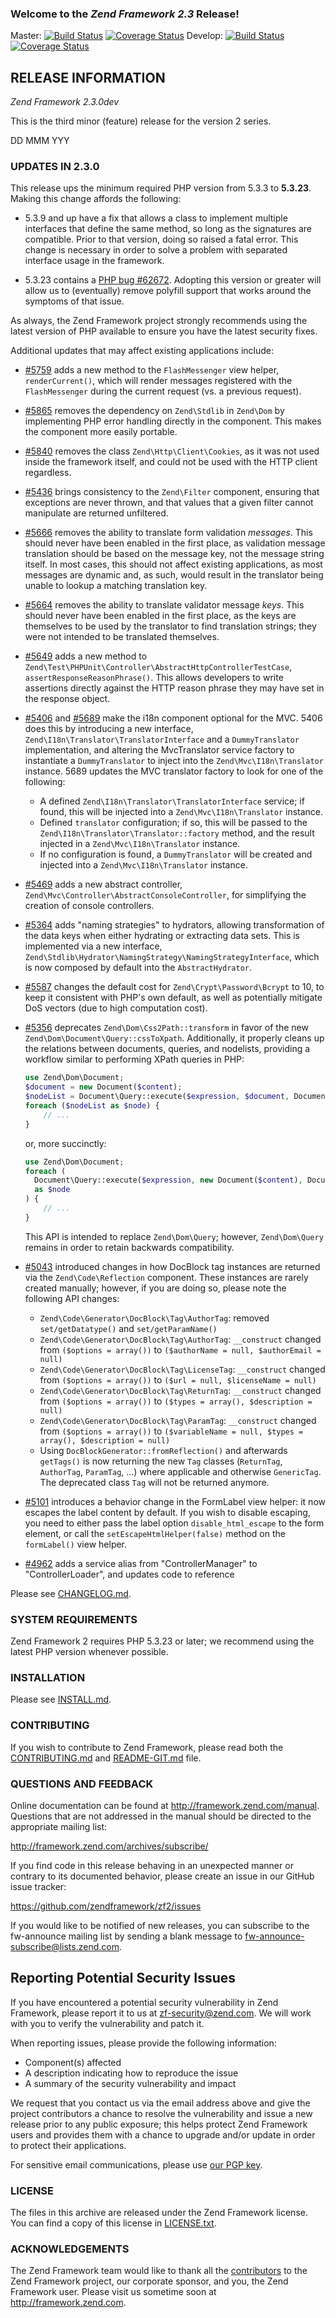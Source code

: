 ### Welcome to the *Zend Framework 2.3* Release!

Master:
[![Build Status](https://secure.travis-ci.org/zendframework/zf2.png?branch=master)](http://travis-ci.org/zendframework/zf2)
[![Coverage Status](https://coveralls.io/repos/zendframework/zf2/badge.png?branch=master)](https://coveralls.io/r/zendframework/zf2)
Develop:
[![Build Status](https://secure.travis-ci.org/zendframework/zf2.png?branch=develop)](http://travis-ci.org/zendframework/zf2)
[![Coverage Status](https://coveralls.io/repos/zendframework/zf2/badge.png?branch=develop)](https://coveralls.io/r/zendframework/zf2)

## RELEASE INFORMATION

*Zend Framework 2.3.0dev*

This is the third minor (feature) release for the version 2 series.

DD MMM YYY

### UPDATES IN 2.3.0

This release ups the minimum required PHP version from 5.3.3 to **5.3.23**.
Making this change affords the following:

- 5.3.9 and up have a fix that allows a class to implement multiple interfaces
  that define the same method, so long as the signatures are compatible. Prior
  to that version, doing so raised a fatal error. This change is necessary in
  order to solve a problem with separated interface usage in the framework.

- 5.3.23 contains a [PHP bug #62672](https://bugs.php.net/bug.php?id=52861).
  Adopting this version or greater will allow us to (eventually) remove polyfill
  support that works around the symptoms of that issue.

As always, the Zend Framework project strongly recommends using the latest
version of PHP available to ensure you have the latest security fixes.

Additional updates that may affect existing applications include:

- [#5759](https://github.com/zendframework/zf2/pull/5759) adds a new method to
  the `FlashMessenger` view helper, `renderCurrent()`, which will render
  messages registered with the `FlashMessenger` during the current request (vs.
  a previous request).

- [#5865](https://github.com/zendframework/zf2/pull/5865) removes the dependency
  on `Zend\Stdlib` in `Zend\Dom` by implementing PHP error handling directly in
  the component. This makes the component more easily portable.

- [#5840](https://github.com/zendframework/zf2/pull/5840) removes the class
  `Zend\Http\Client\Cookies`, as it was not used inside the framework itself,
  and could not be used with the HTTP client regardless.

- [#5436](https://github.com/zendframework/zf2/pull/5436) brings consistency
  to the `Zend\Filter` component, ensuring that exceptions are never thrown,
  and that values that a given filter cannot manipulate are returned unfiltered.

- [#5666](https://github.com/zendframework/zf2/pull/5666) removes the ability
  to translate form validation _messages_. This should never have been enabled
  in the first place, as validation message translation should be based on the
  message key, not the message string itself. In most cases, this should not
  affect existing applications, as most messages are dynamic and, as such, would
  result in the translator being unable to lookup a matching translation key.

- [#5664](https://github.com/zendframework/zf2/pull/5664) removes the ability
  to translate validator message _keys_. This should never have been enabled
  in the first place, as the keys are themselves to be used by the translator
  to find translation strings; they were not intended to be translated
  themselves.

- [#5649](https://github.com/zendframework/zf2/pull/5649) adds a new method
  to `Zend\Test\PHPUnit\Controller\AbstractHttpControllerTestCase`,
  `assertResponseReasonPhrase()`. This allows developers to write assertions
  directly against the HTTP reason phrase they may have set in the response
  object.

- [#5406](https://github.com/zendframework/zf2/pull/5406) and
  [#5689](https://github.com/zendframework/zf2/pull/5689) make the i18n
  component optional for the MVC. 5406 does this by introducing a new interface,
  `Zend\I18n\Translator\TranslatorInterface` and a `DummyTranslator`
  implementation, and altering the MvcTranslator service factory to instantiate
  a `DummyTranslator` to inject into the `Zend\Mvc\I18n\Translator` instance.
  5689 updates the MVC translator factory to look for one of the following:

  - A defined `Zend\I18n\Translator\TranslatorInterface` service; if found,
    this will be injected into a `Zend\Mvc\I18n\Translator` instance.
  - Defined `translator` configuration; if so, this will be passed to the
    `Zend\I18n\Translator\Translator::factory` method, and the result injected
    in a `Zend\Mvc\I18n\Translator` instance.
  - If no configuration is found, a `DummyTranslator` will be created and injected
    into a `Zend\Mvc\I18n\Translator` instance.

- [#5469](https://github.com/zendframework/zf2/pull/5469) adds a new abstract
  controller, `Zend\Mvc\Controller\AbstractConsoleController`, for simplifying
  the creation of console controllers.

- [#5364](https://github.com/zendframework/zf2/pull/5364) adds "naming
  strategies" to hydrators, allowing transformation of the data keys
  when either hydrating or extracting data sets. This is implemented via a new
  interface, `Zend\Stdlib\Hydrator\NamingStrategy\NamingStrategyInterface`,
  which is now composed by default into the `AbstractHydrator`.

- [#5587](https://github.com/zendframework/zf2/pull/5587) changes the default
  cost for `Zend\Crypt\Password\Bcrypt` to 10, to keep it consistent with PHP's
  own default, as well as potentially mitigate DoS vectors (due to high
  computation cost).

- [#5356](https://github.com/zendframework/zf2/pull/5356) deprecates
  `Zend\Dom\Css2Path::transform` in favor of the new
  `Zend\Dom\Document\Query::cssToXpath`. Additionally, it properly cleans up the
  relations between documents, queries, and nodelists, providing a workflow
  similar to performing XPath queries in PHP:

  ```php
  use Zend\Dom\Document;
  $document = new Document($content);
  $nodeList = Document\Query::execute($expression, $document, Document\Query::TYPE_CSS);
  foreach ($nodeList as $node) {
      // ...
  }
  ```

  or, more succinctly:

  ```php
  use Zend\Dom\Document;
  foreach (
    Document\Query::execute($expression, new Document($content), Document\Query::TYPE_CSS)
    as $node
  ) {
      // ...
  }
  ```

  This API is intended to replace `Zend\Dom\Query`; however, `Zend\Dom\Query`
  remains in order to retain backwards compatibility.

- [#5043](https://github.com/zendframework/zf2/pull/5043) introduced changes in
  how DocBlock tag instances are returned via the `Zend\Code\Reflection`
  component. These instances are rarely created manually; however, if you are
  doing so, please note the following API changes:
  - `Zend\Code\Generator\DocBlock\Tag\AuthorTag`: removed `set/getDatatype()` and
    `set/getParamName()`
  - `Zend\Code\Generator\DocBlock\Tag\AuthorTag`: `__construct` changed from
    `($options = array())` to `($authorName = null, $authorEmail = null)`
  - `Zend\Code\Generator\DocBlock\Tag\LicenseTag`: `__construct` changed from
    `($options = array())` to `($url = null, $licenseName = null)`
  - `Zend\Code\Generator\DocBlock\Tag\ReturnTag`: `__construct` changed from
    `($options = array())` to `($types = array(), $description = null)`
  - `Zend\Code\Generator\DocBlock\Tag\ParamTag`: `__construct` changed from
    `($options = array())` to `($variableName = null, $types = array(),
    $description = null)`
  - Using `DocBlockGenerator::fromReflection()` and afterwards `getTags()` is now
    returning the new `Tag` classes (`ReturnTag`, `AuthorTag`, `ParamTag`, ...)
    where applicable and otherwise `GenericTag`. The deprecated class `Tag` will
    not be returned anymore.
- [#5101](https://github.com/zendframework/zf2/pull/5101) introduces a behavior
  change in the FormLabel view helper: it now escapes the label content by
  default. If you wish to disable escaping, you need to either pass the label
  option `disable_html_escape` to the form element, or call the
  `setEscapeHtmlHelper(false)` method on the `formLabel()` view helper.
- [#4962](https://github.com/zendframework/zf2/pull/4962) adds a service alias
  from "ControllerManager" to "ControllerLoader", and updates code to reference

Please see [CHANGELOG.md](CHANGELOG.md).

### SYSTEM REQUIREMENTS

Zend Framework 2 requires PHP 5.3.23 or later; we recommend using the
latest PHP version whenever possible.

### INSTALLATION

Please see [INSTALL.md](INSTALL.md).

### CONTRIBUTING

If you wish to contribute to Zend Framework, please read both the
[CONTRIBUTING.md](CONTRIBUTING.md) and [README-GIT.md](README-GIT.md) file.

### QUESTIONS AND FEEDBACK

Online documentation can be found at http://framework.zend.com/manual.
Questions that are not addressed in the manual should be directed to the
appropriate mailing list:

http://framework.zend.com/archives/subscribe/

If you find code in this release behaving in an unexpected manner or
contrary to its documented behavior, please create an issue in our GitHub
issue tracker:

https://github.com/zendframework/zf2/issues

If you would like to be notified of new releases, you can subscribe to
the fw-announce mailing list by sending a blank message to
<fw-announce-subscribe@lists.zend.com>.

## Reporting Potential Security Issues

If you have encountered a potential security vulnerability in Zend Framework, please report it to us at [zf-security@zend.com](mailto:zf-security@zend.com). We will work with you to verify the vulnerability and patch it.

When reporting issues, please provide the following information:

- Component(s) affected
- A description indicating how to reproduce the issue
- A summary of the security vulnerability and impact

We request that you contact us via the email address above and give the project contributors a chance to resolve the vulnerability and issue a new release prior to any public exposure; this helps protect Zend Framework users and provides them with a chance to upgrade and/or update in order to protect their applications.

For sensitive email communications, please use [our PGP key](http://framework.zend.com/zf-security-pgp-key.asc).

### LICENSE

The files in this archive are released under the Zend Framework license.
You can find a copy of this license in [LICENSE.txt](LICENSE.txt).

### ACKNOWLEDGEMENTS

The Zend Framework team would like to thank all the [contributors](https://github.com/zendframework/zf2/contributors) to the Zend
Framework project, our corporate sponsor, and you, the Zend Framework user.
Please visit us sometime soon at http://framework.zend.com.
